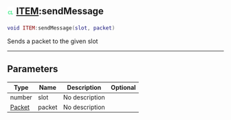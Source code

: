 ## ![client](.gitbook/assets/client.png) [ITEM](./readme/ITEM/README.md):sendMessage

```lua
void ITEM:sendMessage(slot, packet)
```

Sends a packet to the given slot

------
## Parameters

| Type   | Name | Description | Optional |
| ------ | ---- | ----------- | -------: |
| number | slot | No description |  |
| [Packet](./readme/Packet/README.md) | packet | No description |  |


